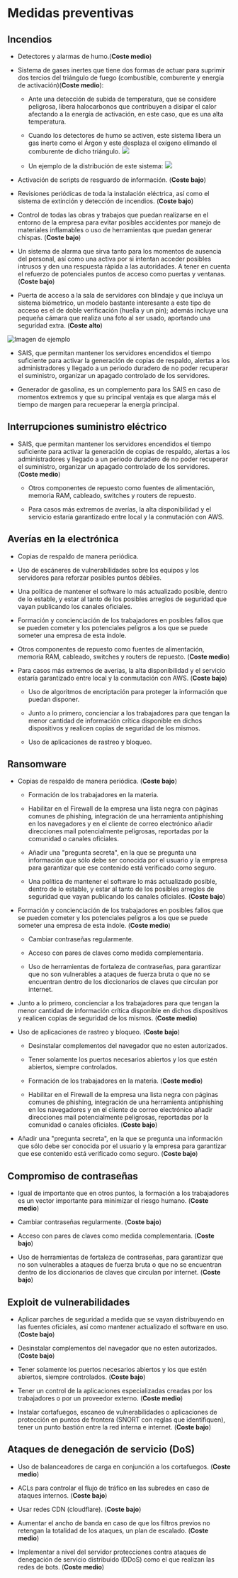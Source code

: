 # Medidas preventivas

## Incendios

- Detectores y alarmas de humo.(**Coste medio**)

- Sistema de gases inertes que tiene dos formas de actuar para suprimir dos tercios del triángulo de fuego (combustible, comburente y energía de activación)(**Coste medio**):

    - Ante una detección de subida de temperatura, que se considere peligrosa, libera halocarbonos que contribuyen a disipar el calor afectando a la energía de activación, en este caso, que es una alta temperatura.

    - Cuando los detectores de humo se activen, este sistema libera un gas inerte como el Árgon y este desplaza el oxígeno elimando el comburente de dicho triángulo. ![](https://i.postimg.cc/d1fmvWpW/gas-inerte.jpg)

    - Un ejemplo de la distribución de este sistema: 
        ![](https://www.siex2001.com/sites/default/files/imagecache/foto-info-sistemas/sistemas/imagenes/salainertes.jpg)

- Activación de scripts de resguardo de información. (**Coste bajo**)

- Revisiones periódicas de toda la instalación eléctrica, así como el sistema de extinción y detección de incendios. (**Coste bajo**)

- Control de todas las obras y trabajos que puedan realizarse en el entorno de la empresa para evitar posibles accidentes por manejo de materiales inflamables o uso de herramientas que puedan generar chispas. (**Coste bajo**)

- Un sistema de alarma que sirva tanto para los momentos de ausencia del personal, así como una activa por si intentan acceder posibles intrusos y den una respuesta rápida a las autoridades. A tener en cuenta el refuerzo de potenciales puntos de acceso como puertas y ventanas. (**Coste bajo**)

- Puerta de acceso a la sala de servidores con blindaje y que incluya un sistema biómetrico, un modelo bastante interesante a este tipo de acceso es el de doble verificación (huella y un pin); además incluye una pequeña cámara que realiza una foto al ser usado, aportando una seguridad extra. (**Coste alto**)

![Imagen de ejemplo](https://external-content.duckduckgo.com/iu/?u=https%3A%2F%2Ftse2.mm.bing.net%2Fth%3Fid%3DOIP.yxvwoprNGes-TtYsAp8OawHaHa%26pid%3DApi&f=1)

- SAIS, que permitan mantener los servidores encendidos el tiempo suficiente para activar la generación de copias de respaldo, alertas a los administradores y llegado a un periodo duradero de no poder recuperar el suministro, organizar un apagado controlado de los servidores.

- Generador de gasolina, es un complemento para los SAIS en caso de momentos extremos y que su principal ventaja es que alarga más el tiempo de margen para recueperar la energía principal.


## Interrupciones suministro eléctrico

- SAIS, que permitan mantener los servidores encendidos el tiempo suficiente para activar la generación de copias de respaldo, alertas a los administradores y llegado a un periodo duradero de no poder recuperar el suministro, organizar un apagado controlado de los servidores. (**Coste medio**)

    - Otros componentes de repuesto como fuentes de alimentación, memoria RAM, cableado, switches y routers de repuesto.

    - Para casos más extremos de averías, la alta disponibilidad y el servicio estaría garantizado entre local y la conmutación con AWS.


## Averías en la electrónica

- Copias de respaldo de manera periódica.

- Uso de escáneres de vulnerabilidades sobre los equipos y los servidores para reforzar posibles puntos débiles.

- Una política de mantener el software lo más actualizado posible, dentro de lo estable, y estar al tanto de los posibles arreglos de seguridad que vayan publicando los canales oficiales.

- Formación y concienciación de los trabajadores en posibles fallos que se pueden cometer y los potenciales peligros a los que se puede someter una empresa de esta índole.

- Otros componentes de repuesto como fuentes de alimentación, memoria RAM, cableado, switches y routers de repuesto. (**Coste medio**)

- Para casos más extremos de averías, la alta disponibilidad y el servicio estaría garantizado entre local y la conmutación con AWS. (**Coste bajo**)

    - Uso de algoritmos de encriptación para proteger la información que puedan disponer.

    - Junto a lo primero, concienciar a los trabajadores para que tengan la menor cantidad de información crítica disponible en dichos dispositivos y realicen copias de seguridad de los mismos.

    - Uso de aplicaciones de rastreo y bloqueo.

## Ransomware

- Copias de respaldo de manera periódica. (**Coste bajo**)

    - Formación de los trabajadores en la materia.

    - Habilitar en el Firewall de la empresa una lista negra con páginas comunes de phishing, integración de una herramienta antiphishing en los navegadores y en el cliente de correo electrónico añadir direcciones mail potencialmente peligrosas, reportadas por la comunidad o canales oficiales.

    - Añadir una "pregunta secreta", en la que se pregunta una información que sólo debe ser conocida por el usuario y la empresa para garantizar que ese contenido está verificado como seguro.

    - Una política de mantener el software lo más actualizado posible, dentro de lo estable, y estar al tanto de los posibles arreglos de seguridad que vayan publicando los canales oficiales. (**Coste bajo**)

- Formación y concienciación de los trabajadores en posibles fallos que se pueden cometer y los potenciales peligros a los que se puede someter una empresa de esta índole. (**Coste medio**)

    - Cambiar contraseñas regularmente.

    - Acceso con pares de claves como medida complementaria.

    - Uso de herramientas de fortaleza de contraseñas, para garantizar que no son vulnerables a ataques de fuerza bruta o  que no se encuentran dentro de los diccionarios de claves que circulan por internet.

- Junto a lo primero, concienciar a los trabajadores para que tengan la menor cantidad de información crítica disponible en dichos dispositivos y realicen copias de seguridad de los mismos. (**Coste medio**)

- Uso de aplicaciones de rastreo y bloqueo. (**Coste bajo**)

    - Desinstalar complementos del navegador que no esten autorizados.

    - Tener solamente los puertos necesarios abiertos y los que estén abiertos, siempre controlados.

    - Formación de los trabajadores en la materia. (**Coste medio**)

    - Habilitar en el Firewall de la empresa una lista negra con páginas comunes de phishing, integración de una herramienta antiphishing en los navegadores y en el cliente de correo electrónico añadir direcciones mail potencialmente peligrosas, reportadas por la comunidad o canales oficiales. (**Coste bajo**)

- Añadir una "pregunta secreta", en la que se pregunta una información que sólo debe ser conocida por el usuario y la empresa para garantizar que ese contenido está verificado como seguro. (**Coste bajo**)


## Compromiso de contraseñas

- Igual de importante que en otros puntos, la formación a los trabajadores es un vector importante para minimizar el riesgo humano. (**Coste medio**)

- Cambiar contraseñas regularmente. (**Coste bajo**)

- Acceso con pares de claves como medida complementaria. (**Coste bajo**)

- Uso de herramientas de fortaleza de contraseñas, para garantizar que no son vulnerables a ataques de fuerza bruta o  que no se encuentran dentro de los diccionarios de claves que circulan por internet. (**Coste bajo**)


## Exploit de vulnerabilidades

- Aplicar parches de seguridad a medida que se vayan distribuyendo en las fuentes oficiales, así como mantener actualizado el software en uso. (**Coste bajo**)

- Desinstalar complementos del navegador que no esten autorizados. (**Coste bajo**)

- Tener solamente los puertos necesarios abiertos y los que estén abiertos, siempre controlados. (**Coste bajo**)

- Tener un control de la aplicaciones especializadas creadas por los trabajadores o por un proveedor externo. (**Coste medio**)

- Instalar cortafuegos, escaneo de vulnerabilidades o aplicaciones de protección en puntos de frontera (SNORT con reglas que identifiquen), tener un punto bastión entre la red interna e internet. (**Coste bajo**)


## Ataques de denegación de servicio (DoS)

- Uso de balanceadores de carga en conjunción a los cortafuegos. (**Coste medio**)

- ACLs para controlar el flujo de tráfico en las subredes en caso de ataques internos. (**Coste bajo**)

- Usar redes CDN (cloudflare). (**Coste bajo**)

- Aumentar el ancho de banda en caso de que los filtros previos no retengan la totalidad de los ataques, un plan de escalado. (**Coste medio**)

- Implementar a nivel del servidor protecciones contra ataques de denegación de servicio distribuido (DDoS) como el que realizan las redes de bots. (**Coste medio**)
